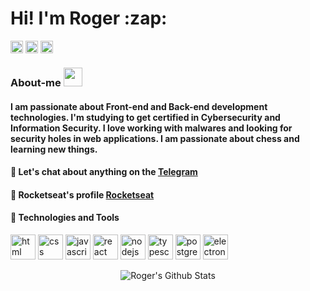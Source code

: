 <h1>Hi! I'm Roger :zap:</h1>

<p>
  <a href="https://twitter.com/AB4NT5S"><img align="center" src="https://cdn.jsdelivr.net/npm/simple-icons@3.0.1/icons/twitter.svg" alt="Roger's twitter" height="20" width="20" /></a>
  <a href="https://www.linkedin.com/in/roger-luiz-8361981b2/"><img align="center" src="https://cdn.jsdelivr.net/npm/simple-icons@3.0.1/icons/linkedin.svg" alt="Roger's linkedin" height="20" width="20" /></a>
  <a href="https://www.instagram.com/rogersluiz_/"><img align="center" src="https://cdn.jsdelivr.net/npm/simple-icons@3.0.1/icons/instagram.svg" alt="Roger's instagram" height="20" width="20" /></a>
</p>

### About-me <img src="https://github.com/TheDudeThatCode/TheDudeThatCode/raw/master/Assets/Developer.gif" width="30px">

#### I am passionate about Front-end and Back-end development technologies. I'm studying to get certified in Cybersecurity and Information Security. I love working with malwares and looking for security holes in web applications. I am passionate about chess and learning new things.

#### :speech_balloon: Let's chat about anything on the [Telegram](https://t.me/AB4NT5S)
#### :rocket: Rocketseat's profile [Rocketseat](https://app.rocketseat.com.br/me/rogerluiz)
#### :purple_heart: Technologies and Tools
<p align="left">
  <img src="https://devicons.github.io/devicon/devicon.git/icons/html5/html5-plain-wordmark.svg" alt="html" width="40" height="40"/>
  <img src="https://devicons.github.io/devicon/devicon.git/icons/css3/css3-plain-wordmark.svg" alt="css" width="40" height="40"/>
  <img src="https://devicons.github.io/devicon/devicon.git/icons/javascript/javascript-original.svg" alt="javascript" width="40" height="40"/> 
  <img src="https://devicons.github.io/devicon/devicon.git/icons/react/react-original-wordmark.svg" alt="react" width="40" height="40"/>
  <img src="https://devicons.github.io/devicon/devicon.git/icons/nodejs/nodejs-original.svg" alt="nodejs" width="40" height="40"/>
  <img src="https://devicons.github.io/devicon/devicon.git/icons/typescript/typescript-original.svg" alt="typescript" width="40" height="40"/>
  <img src="https://devicons.github.io/devicon/devicon.git/icons/postgresql/postgresql-original.svg" alt="postgresql" width="40" height="40"/>
  <img src="https://devicons.github.io/devicon/devicon.git/icons/electron/electron-original.svg" alt="electron" width="40" height="40"/>
</p>

<p align="center">
  <img alt="Roger's Github Stats" src="https://github-readme-stats.vercel.app/api?username=Rogerluiz0&show_icons=true&hide_border=false&count_private=true"/>
</p>
